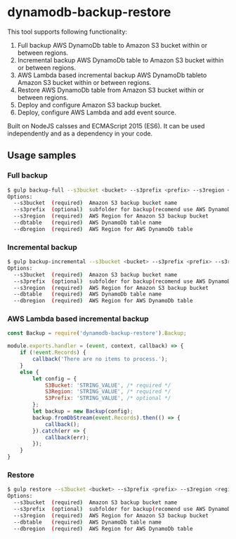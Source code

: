 # dynamodb-backup-restore

This tool supports following functionality:
1. Full backup AWS DynamoDb table to Amazon S3 bucket within or between regions.
2. Incremental backup AWS DynamoDb table to Amazon S3 bucket within or between regions.
3. AWS Lambda based incremental backup AWS DynamoDb  tableto Amazon S3 bucket within or between regions.
4. Restore AWS DynamoDb table from Amazon S3 bucket within or between regions.
5. Deploy and configure Amazon S3 backup bucket.
6. Deploy, configure AWS Lambda and add event source.

Built on NodeJS calsses and ECMAScript 2015 (ES6).
It can be used independently and as a dependency in your code.

## Usage samples
### Full backup
```bash
$ gulp backup-full --s3bucket <bucket> --s3prefix <prefix> --s3region <region> --dbtable <table> --dbregion <region>
Options:
  --s3bucket  (required)  Amazon S3 backup bucket name 
  --s3prefix  (optional)  subfolder for backup(recomend use AWS DynamoDb table name) 
  --s3region  (required)  AWS Region for Amazon S3 backup bucket
  --dbtable   (required)  AWS DynamoDb table name 
  --dbregion  (required)  AWS Region for AWS DynamoDb table
```

### Incremental backup
```bash
$ gulp backup-incremental --s3bucket <bucket> --s3prefix <prefix> --s3region <region> --dbtable <table> --dbregion <region>
Options:
  --s3bucket  (required)  Amazon S3 backup bucket name 
  --s3prefix  (optional)  subfolder for backup(recomend use AWS DynamoDb table name) 
  --s3region  (required)  AWS Region for Amazon S3 backup bucket
  --dbtable   (required)  AWS DynamoDb table name 
  --dbregion  (required)  AWS Region for AWS DynamoDb table
```
### AWS Lambda based incremental backup
```javascript
const Backup = require('dynamodb-backup-restore').Backup;

module.exports.handler = (event, context, callback) => {
    if (!event.Records) {
        callback('There are no items to process.');
    }
    else {
        let config = {
            S3Bucket: 'STRING_VALUE', /* required */
            S3Region: 'STRING_VALUE', /* required */
            S3Prefix: 'STRING_VALUE', /* optional */
        };
        let backup = new Backup(config);
        backup.fromDbStream(event.Records).then(() => {
            callback();
        }).catch(err => {
            callback(err);
        });
    }
}
```
### Restore
```bash
$ gulp restore --s3bucket <bucket> --s3prefix <prefix> --s3region <region> --dbtable <table> --dbregion <region>
Options:
  --s3bucket  (required)  Amazon S3 backup bucket name 
  --s3prefix  (optional)  subfolder for backup(recomend use AWS DynamoDb table name) 
  --s3region  (required)  AWS Region for Amazon S3 backup bucket
  --dbtable   (required)  AWS DynamoDb table name 
  --dbregion  (required)  AWS Region for AWS DynamoDb table
```

